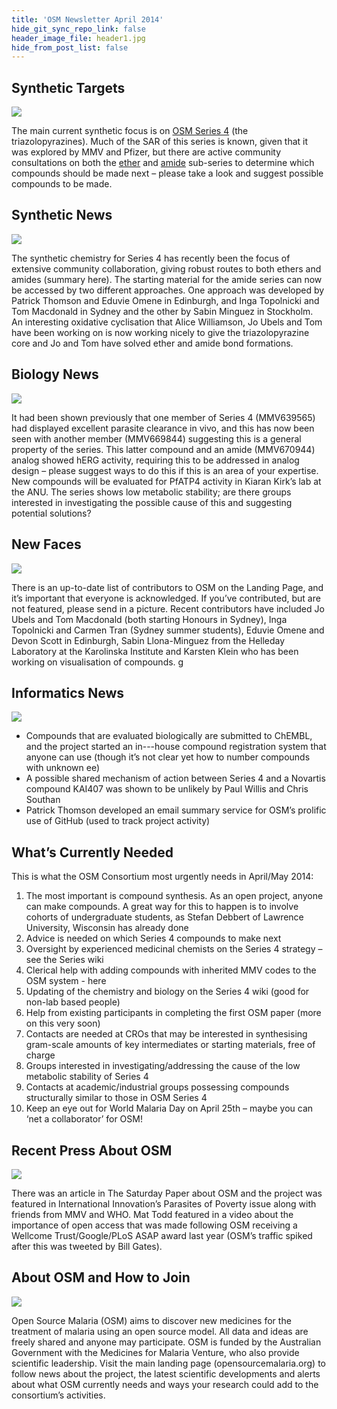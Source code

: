 ```yaml
---
title: 'OSM Newsletter April 2014'
hide_git_sync_repo_link: false
header_image_file: header1.jpg
hide_from_post_list: false
---
```


## Synthetic Targets
![](1.jpg)

The main current synthetic focus is on [OSM Series 4](https://openwetware.org/wiki/OpenSourceMalaria:Triazolopyrazine_(TP)_Series) (the triazolopyrazines). Much of the SAR of this series is known, given that it was explored by MMV and Pfizer, but there are active community consultations on both the [ether](http://malaria.ourexperiment.org/the_osm_blog/9601) and [amide](http://malaria.ourexperiment.org/the_osm_blog/9519) sub-series to determine which compounds should be made next – please take a look and suggest possible compounds to be made. 

## Synthetic News
![](2.jpg)

The synthetic chemistry for Series 4 has recently been the focus of extensive community collaboration, giving robust routes to both ethers and amides (summary here). The starting material for the amide series can now be accessed by two different approaches. One approach was developed by Patrick Thomson and Eduvie Omene in Edinburgh, and Inga Topolnicki and Tom Macdonald in Sydney and the other by Sabin Minguez in Stockholm. An interesting oxidative cyclisation that Alice Williamson, Jo Ubels and Tom have been working on is now working nicely to give the triazolopyrazine core and Jo and Tom have solved ether and amide bond formations.  

## Biology News
![](3.jpg)

It had been shown previously that one member of Series 4 (MMV639565) had displayed excellent parasite clearance in vivo, and this has now been seen with another member (MMV669844) suggesting this is a general property of the series. This latter compound and an amide (MMV670944) analog showed hERG activity, requiring this to be addressed in analog design – please suggest ways to do this if this is an area of your expertise. New compounds will be evaluated for PfATP4 activity in Kiaran Kirk’s lab at the ANU. The series shows low metabolic stability; are there groups interested in investigating the possible cause of this and suggesting potential solutions?  

## New Faces
![](4.jpg)

There is an up-to-date list of contributors to OSM on the Landing Page, and it’s important that everyone is acknowledged. If you’ve contributed, but are not featured, please send in a picture. Recent contributors have included Jo Ubels and Tom Macdonald (both starting Honours in Sydney), Inga Topolnicki and Carmen Tran (Sydney summer students), Eduvie Omene and Devon Scott in Edinburgh, Sabin Llona-Minguez from the Helleday Laboratory at the Karolinska Institute and Karsten Klein who has been working on visualisation of compounds. g  

## Informatics News
![](5.jpg)

* Compounds that are evaluated biologically are submitted to ChEMBL, and the project started an in---house compound registration system that anyone can use (though it’s not clear yet how to number compounds with unknown ee)
* A possible shared mechanism of action between Series 4 and a Novartis compound KAI407 was shown to be unlikely by Paul Willis and Chris Southan
* Patrick Thomson developed an email summary service for OSM’s prolific use of GitHub (used to track project activity)  

## What’s Currently Needed

This is what the OSM Consortium most urgently needs in April/May 2014:  

1. The most important is compound synthesis. As an open project, anyone can make compounds. A great way for this to happen is to involve cohorts of undergraduate students, as Stefan Debbert of Lawrence University, Wisconsin has already done  
2. Advice is needed on which Series 4 compounds to make next  
3. Oversight by experienced medicinal chemists on the Series 4 strategy – see the Series wiki  
4. Clerical help with adding compounds with inherited MMV codes to the OSM system - here  
5. Updating of the chemistry and biology on the Series 4 wiki (good for non-lab based people)
6. Help from existing participants in completing the first OSM paper (more on this very soon)  
7. Contacts are needed at CROs that may be interested in synthesising gram-scale amounts of key intermediates or starting materials, free of charge
8. Groups interested in investigating/addressing the cause of the low metabolic stability of Series 4  
9. Contacts at academic/industrial groups possessing compounds structurally similar to those in OSM Series 4  
10. Keep an eye out for World Malaria Day on April 25th – maybe you can ‘net a collaborator’ for OSM!  

## Recent Press About OSM
![](6.jpg)

There was an article in The Saturday Paper about OSM and the project was featured in International Innovation’s Parasites of Poverty issue along with friends from MMV and WHO. Mat Todd featured in a video about the importance of open access that was made following OSM receiving a Wellcome Trust/Google/PLoS ASAP award last year (OSM’s traffic spiked after this was tweeted by Bill Gates).  

## About OSM and How to Join  
![](osm-contributors-2014.jpg)

Open Source Malaria (OSM) aims to discover new medicines for the treatment of malaria using an open source model. All data and ideas are freely shared and anyone may participate. OSM is funded by the Australian Government with the Medicines for Malaria Venture, who also provide scientific leadership. Visit the main landing page (opensourcemalaria.org) to follow news about the project, the latest scientific developments and alerts about what OSM currently needs and ways your research could add to the consortium’s activities. 
